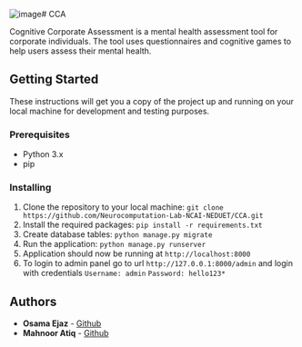 ![image](https://github.com/osamaejz/CCA_AH/assets/59282708/56e8684c-e214-4bde-bab6-9a45cbb9a628)# CCA

Cognitive Corporate Assessment is a mental health assessment tool for corporate individuals. The tool uses questionnaires and cognitive games to help users assess their mental health.

## Getting Started

These instructions will get you a copy of the project up and running on your local machine for development and testing purposes.

### Prerequisites

- Python 3.x
- pip

### Installing

1. Clone the repository to your local machine: `git clone https://github.com/Neurocomputation-Lab-NCAI-NEDUET/CCA.git`
2. Install the required packages: `pip install -r requirements.txt`
3. Create database tables: `python manage.py migrate`
4. Run the application: `python manage.py runserver`
5. Application should now be running at `http://localhost:8000`
6. To login to admin panel go to url `http://127.0.0.1:8000/admin` and login with credentials `Username: admin` `Password: hello123*`

## Authors

* **Osama Ejaz** - [Github](https://github.com/osamaejz/)
* **Mahnoor Atiq** - [Github](https://github.com/Mahnoo/)

